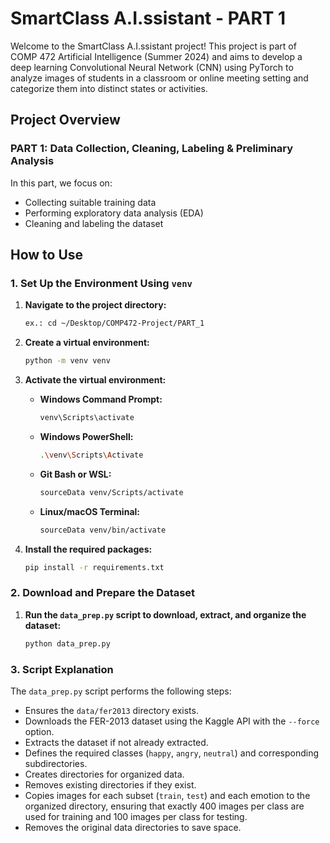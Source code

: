 # SmartClass A.I.ssistant - PART 1

Welcome to the SmartClass A.I.ssistant project! This project is part of COMP 472 Artificial Intelligence (Summer 2024) and aims to develop a deep learning Convolutional Neural Network (CNN) using PyTorch to analyze images of students in a classroom or online meeting setting and categorize them into distinct states or activities.

## Project Overview

### PART 1: Data Collection, Cleaning, Labeling & Preliminary Analysis
In this part, we focus on:
- Collecting suitable training data
- Performing exploratory data analysis (EDA)
- Cleaning and labeling the dataset

## How to Use

### 1. Set Up the Environment Using `venv`
1. **Navigate to the project directory:**
    ```bash
    ex.: cd ~/Desktop/COMP472-Project/PART_1
    ```

2. **Create a virtual environment:**
    ```bash
    python -m venv venv
    ```

3. **Activate the virtual environment:**
    - **Windows Command Prompt:**
      ```bash
      venv\Scripts\activate
      ```
    - **Windows PowerShell:**
      ```bash
      .\venv\Scripts\Activate
      ```
    - **Git Bash or WSL:**
      ```bash
      sourceData venv/Scripts/activate
      ```
    - **Linux/macOS Terminal:**
      ```bash
      sourceData venv/bin/activate
      ```

4. **Install the required packages:**
    ```bash
    pip install -r requirements.txt
    ```

### 2. Download and Prepare the Dataset
1. **Run the `data_prep.py` script to download, extract, and organize the dataset:**
    ```bash
    python data_prep.py
    ```

### 3. Script Explanation
The `data_prep.py` script performs the following steps:
- Ensures the `data/fer2013` directory exists.
- Downloads the FER-2013 dataset using the Kaggle API with the `--force` option.
- Extracts the dataset if not already extracted.
- Defines the required classes (`happy`, `angry`, `neutral`) and corresponding subdirectories.
- Creates directories for organized data.
- Removes existing directories if they exist.
- Copies images for each subset (`train`, `test`) and each emotion to the organized directory, ensuring that exactly 400 images per class are used for training and 100 images per class for testing.
- Removes the original data directories to save space.


